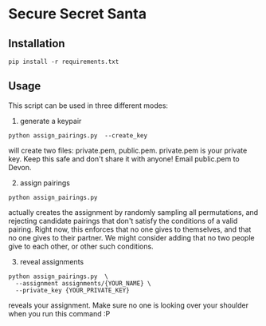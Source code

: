 # Secure Secret Santa

## Installation
```
pip install -r requirements.txt
```

## Usage

This script can be used in three different modes:
1. generate a keypair

```
python assign_pairings.py  --create_key
```

will create two files: private.pem, public.pem. private.pem is your private
key. Keep this safe and don't share it with anyone! Email public.pem to
Devon.

2. assign pairings

```
python assign_pairings.py
```

actually creates the assignment by randomly sampling all permutations, and
rejecting candidate pairings that don't satisfy the conditions of a valid
pairing. Right now, this enforces that no one gives to themselves, and that
no one gives to their partner. We might consider adding that no two people
give to each other, or other such conditions.

3. reveal assignments

```
python assign_pairings.py  \
  --assignment assignments/{YOUR_NAME} \
  --private_key {YOUR_PRIVATE_KEY}
```

reveals your assignment. Make sure no one is looking over your
shoulder when you run this command :P

